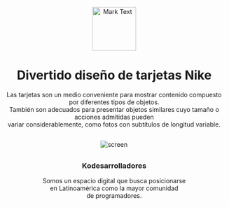 <p align="center"><img src="https://github.com/Kodesarrolladores/Base/blob/master/FB%20profile/facebook-profile-transparente.png" alt="Mark Text" width="100" height="100"></p>

<h1 align="center">Divertido diseño de tarjetas Nike</h1>

<p align="center">
Las tarjetas son un medio conveniente para mostrar contenido compuesto por diferentes tipos de objetos.<br>
También son adecuados para presentar objetos similares cuyo tamaño o acciones admitidas pueden<br>
variar considerablemente, como fotos con subtítulos de longitud variable.
</p>

## 
<p align="center">
  <img align="center" src="https://media.giphy.com/media/hrFOrCYxyH9INWxIYU/giphy.gif" alt="screen">
</p>

##

<h3 align="center">Kodesarrolladores</h3>
<p align="center">
Somos un espacio digital que busca posicionarse <br>
en Latinoamérica como la mayor comunidad <br>
de programadores.
</p>
